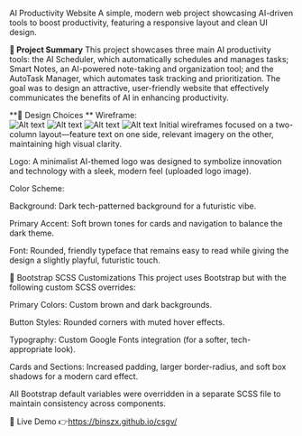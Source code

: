 AI Productivity Website
A simple, modern web project showcasing AI-driven tools to boost productivity, featuring a responsive layout and clean UI design.

**📝 Project Summary**
This project showcases three main AI productivity tools: the AI Scheduler, which automatically schedules and manages tasks; Smart Notes, an AI-powered note-taking and organization tool; and the AutoTask Manager, which automates task tracking and prioritization. The goal was to design an attractive, user-friendly website that effectively communicates the benefits of AI in enhancing productivity.

**🎨 Design Choices  **
Wireframe:  
![Alt text](assets/image/landing%20page%20(1).png)
![Alt text](assets/image/about-page.png)
![Alt text](assets/image/contact%20page.png)
![Alt text](assets/image/color%20schemes.png)
Initial wireframes focused on a two-column layout—feature text on one side, relevant imagery on the other, maintaining high visual clarity.

Logo:
A minimalist AI-themed logo was designed to symbolize innovation and technology with a sleek, modern feel (uploaded logo image).

Color Scheme:

Background: Dark tech-patterned background for a futuristic vibe.

Primary Accent: Soft brown tones for cards and navigation to balance the dark theme.

Font: Rounded, friendly typeface that remains easy to read while giving the design a slightly playful, futuristic touch.

🎨 Bootstrap SCSS Customizations
This project uses Bootstrap but with the following custom SCSS overrides:

Primary Colors: Custom brown and dark backgrounds.

Button Styles: Rounded corners with muted hover effects.

Typography: Custom Google Fonts integration (for a softer, tech-appropriate look).

Cards and Sections: Increased padding, larger border-radius, and soft box shadows for a modern card effect.

All Bootstrap default variables were overridden in a separate SCSS file to maintain consistency across components.

🚀 Live Demo
👉https://binszx.github.io/csgv/



